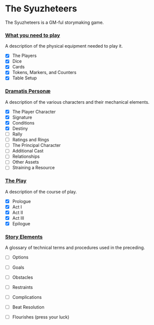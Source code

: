 The Syuzheteers
===============

The Syuzheteers is a GM-ful storymaking game.

### [What you need to play](./what_you_need.md)
A description of the physical equipment needed to play it.
- [X] The Players
- [X] Dice
- [X] Cards
- [X] Tokens, Markers, and Counters
- [X] Table Setup
### [Dramatis Personæ](./dramatis_personae.md)
A description of the various characters and their mechanical elements.
- [X] The Player Character
- [X] Signature
- [X] Conditions
- [X] Destiny
- [ ] Rally
- [ ] Ratings and Rings
- [ ] The Principal Character
- [ ] Additional Cast
- [ ] Relationships
- [ ] Other Assets
- [ ] Straining a Resource
### [The Play](./the_play.md)
A description of the course of play.
- [X] Prologue
- [X] Act I
- [X] Act II
- [X] Act III
- [X] Epilogue
### [Story Elements](./glossary.md)
A glossary of technical terms and procedures used in the preceding.
- [ ] Options
- [ ] Goals
- [ ] Obstacles
- [ ] Restraints
- [ ] Complications
- [ ] Beat Resolution
- [ ] Flourishes (press your luck)


